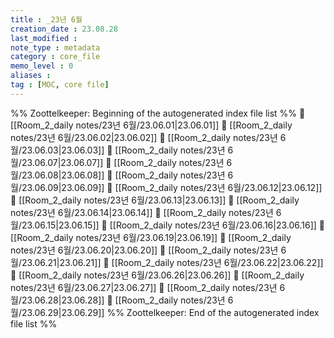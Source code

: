 ```yaml
---
title : _23년 6월
creation_date : 23.08.28
last_modified :
note_type : metadata
category : core_file
memo_level : 0
aliases : 
tag : [MOC, core file]
---
```

%% Zoottelkeeper: Beginning of the autogenerated index file list  %%
📄 [[Room_2_daily notes/23년 6월/23.06.01|23.06.01]]
📄 [[Room_2_daily notes/23년 6월/23.06.02|23.06.02]]
📄 [[Room_2_daily notes/23년 6월/23.06.03|23.06.03]]
📄 [[Room_2_daily notes/23년 6월/23.06.07|23.06.07]]
📄 [[Room_2_daily notes/23년 6월/23.06.08|23.06.08]]
📄 [[Room_2_daily notes/23년 6월/23.06.09|23.06.09]]
📄 [[Room_2_daily notes/23년 6월/23.06.12|23.06.12]]
📄 [[Room_2_daily notes/23년 6월/23.06.13|23.06.13]]
📄 [[Room_2_daily notes/23년 6월/23.06.14|23.06.14]]
📄 [[Room_2_daily notes/23년 6월/23.06.15|23.06.15]]
📄 [[Room_2_daily notes/23년 6월/23.06.16|23.06.16]]
📄 [[Room_2_daily notes/23년 6월/23.06.19|23.06.19]]
📄 [[Room_2_daily notes/23년 6월/23.06.20|23.06.20]]
📄 [[Room_2_daily notes/23년 6월/23.06.21|23.06.21]]
📄 [[Room_2_daily notes/23년 6월/23.06.22|23.06.22]]
📄 [[Room_2_daily notes/23년 6월/23.06.26|23.06.26]]
📄 [[Room_2_daily notes/23년 6월/23.06.27|23.06.27]]
📄 [[Room_2_daily notes/23년 6월/23.06.28|23.06.28]]
📄 [[Room_2_daily notes/23년 6월/23.06.29|23.06.29]]
%% Zoottelkeeper: End of the autogenerated index file list  %%
